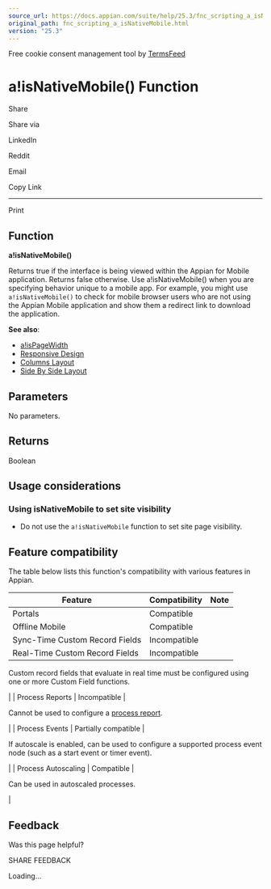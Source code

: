 ```yaml
---
source_url: https://docs.appian.com/suite/help/25.3/fnc_scripting_a_isNativeMobile.html
original_path: fnc_scripting_a_isNativeMobile.html
version: "25.3"
---
```


Free cookie consent management tool by [TermsFeed](https://www.termsfeed.com/)

# a!isNativeMobile() Function

Share

Share via

LinkedIn

Reddit

Email

Copy Link

* * *

Print

## Function

**a!isNativeMobile()**

Returns true if the interface is being viewed within the Appian for Mobile application. Returns false otherwise. Use a!isNativeMobile() when you are specifying behavior unique to a mobile app. For example, you might use `a!isNativeMobile()` to check for mobile browser users who are not using the Appian Mobile application and show them a redirect link to download the application.

**See also**:

-   [a!isPageWidth](fnc_scripting_a_isPageWidth.html)
-   [Responsive Design](responsive_design.html)
-   [Columns Layout](Columns_Layout.html)
-   [Side By Side Layout](Side_By_Side_Layout.html)

## Parameters

No parameters.

## Returns

Boolean

## Usage considerations

### Using isNativeMobile to set site visibility

-   Do not use the `a!isNativeMobile` function to set site page visibility.

## Feature compatibility

The table below lists this function's compatibility with various features in Appian.

| Feature | Compatibility | Note |
| --- | --- | --- |
| Portals | Compatible |  |
| Offline Mobile | Compatible |  |
| Sync-Time Custom Record Fields | Incompatible |  |
| Real-Time Custom Record Fields | Incompatible |
Custom record fields that evaluate in real time must be configured using one or more Custom Field functions.

 |
| Process Reports | Incompatible |

Cannot be used to configure a [process report](Process_Reports.html).

 |
| Process Events | Partially compatible |

If autoscale is enabled, can be used to configure a supported process event node (such as a start event or timer event).

 |
| Process Autoscaling | Compatible |

Can be used in autoscaled processes.

 |

## Feedback

Was this page helpful?

SHARE FEEDBACK

Loading...
